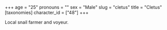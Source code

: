 +++
age = "25"
pronouns = ""
sex = "Male"
slug = "cletus"
title = "Cletus"
[taxonomies]
character_id = ["48"]
+++

Local snail farmer and voyeur.
